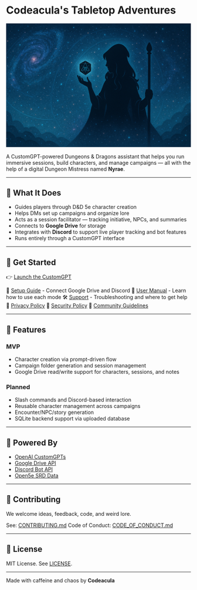 # Codeacula's Tabletop Adventures

![Banner](media/images/banner.png)

A CustomGPT-powered Dungeons & Dragons assistant that helps you run immersive sessions, build characters, and manage campaigns — all with the help of a digital Dungeon Mistress named **Nyrae**.

---

## 🎲 What It Does

- Guides players through D&D 5e character creation
- Helps DMs set up campaigns and organize lore
- Acts as a session facilitator — tracking initiative, NPCs, and summaries
- Connects to **Google Drive** for storage
- Integrates with **Discord** to support live player tracking and bot features
- Runs entirely through a CustomGPT interface

---

## 🔗 Get Started

👉 [Launch the CustomGPT](https://chatgpt.com/g/g-681de906037c819186694cd3e22adc3a-codeacula-s-tabletop-adventures)

📄 [Setup Guide](./docs/setup_guide.md) - Connect Google Drive and Discord
📘 [User Manual](./docs/user_manual.md) - Learn how to use each mode
🛠 [Support](./SUPPORT.md) - Troubleshooting and where to get help
📜 [Privacy Policy](./PRIVACY.md)
🔐 [Security Policy](./SECURITY.md)
🧭 [Community Guidelines](./COMMUNITY.md)

---

## 🚧 Features

### MVP

- Character creation via prompt-driven flow
- Campaign folder generation and session management
- Google Drive read/write support for characters, sessions, and notes

### Planned

- Slash commands and Discord-based interaction
- Reusable character management across campaigns
- Encounter/NPC/story generation
- SQLite backend support via uploaded database

---

## 🧠 Powered By

- [OpenAI CustomGPTs](https://platform.openai.com/docs/guides/gpt/custom-gpts)
- [Google Drive API](https://developers.google.com/drive)
- [Discord Bot API](https://discord.com/developers/docs/intro)
- [Open5e SRD Data](https://open5e.com)

---

## 🤝 Contributing

We welcome ideas, feedback, code, and weird lore.

See: [CONTRIBUTING.md](./CONTRIBUTING.md)
Code of Conduct: [CODE_OF_CONDUCT.md](./CODE_OF_CONDUCT.md)

---

## 📄 License

MIT License. See [LICENSE](./LICENSE).

---

Made with caffeine and chaos by **Codeacula**
